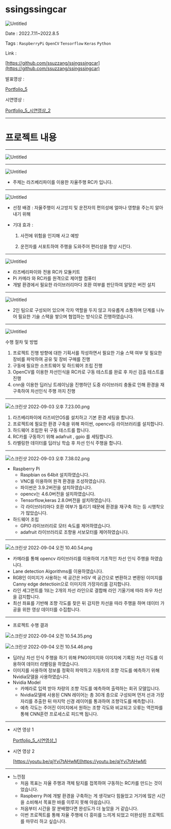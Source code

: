 # ssingssingcar

![Untitled](https://s3-us-west-2.amazonaws.com/secure.notion-static.com/50cb4134-4666-49df-b62c-def86bd63082/Untitled.png)

Date : 2022.7.11~2022.8.5

Tags : `RaspberryPi` `OpenCV` `Tensorflow` `Keras` `Python`

Link : 

[https://github.com/ssuzzang/ssingssingcar](https://github.com/ssuzzang/ssingssingcar)

발표영상 : 

[Portfolio_5](https://youtu.be/etcQFuLz-nA)

시연영상 : 

[Portfolio_5_시연영상_2](https://www.youtube.com/watch?v=qjYvi7tAHwM)

---

# **프로젝트 내용**

---

![Untitled](https://s3-us-west-2.amazonaws.com/secure.notion-static.com/dcd13b51-c994-4c0f-b1a6-d1420c145d43/Untitled.png)

---

![Untitled](https://s3-us-west-2.amazonaws.com/secure.notion-static.com/fd1d3c00-2365-4d89-9dc6-77b1b0fd4d56/Untitled.png)

- 주제는 라즈베리파이를 이용한 자율주행 RC카 입니다.

---

![Untitled](https://s3-us-west-2.amazonaws.com/secure.notion-static.com/a1a54ef6-ca05-4d0a-9c6e-b94145001c43/Untitled.png)

- 선정 배경  : 자율주행이 사고방지 및 운전자의 편의성에 얼마나 영향을 주는지 알아내기 위해
- 기대 효과 :
    
     1.   사전에 위험을 인지해 사고 예방
    
    1. 운전자를 서포트하여 주행을 도와주어 편리성을 향상 시킨다.

---

![Untitled](https://s3-us-west-2.amazonaws.com/secure.notion-static.com/391feb39-8357-4879-9c6e-6ecdd1f20355/Untitled.png)

- 라즈베리파이와 전용 RC카 모듈키트
- Pi 카메라 와 RC카를 원격으로 제어할 컴퓨터
- 개발 환경에서 필요한 라이브러리마다 호환 여부를 판단하여 알맞은 버전 설치

---

![Untitled](https://s3-us-west-2.amazonaws.com/secure.notion-static.com/30a6a67d-2a0b-4021-81dd-b5684b41cd79/Untitled.png)

- 2인 팀으로 구성되어 있으며 각자 역할을 두지 않고 자유롭게 소통하며 단계를 나누어 필요한 기술 스택을 쌓으며 협업하는 방식으로 진행하였습니다.

---

![Untitled](https://s3-us-west-2.amazonaws.com/secure.notion-static.com/0205fca0-0bac-477f-a4e5-2a4f2a678e4c/Untitled.png)

수행 절차 및 방법

1. 프로젝트 진행 방향에 대한 기획서를 작성하면서 필요한 기술 스택 여부 및 필요한 장비를 파악하여 공유 및 장비 구매를 진행
2. 구동에 필요한 소프트웨어 및 하드웨어 조립 진행
3. OpenCV를 이용한 차선인식을 RC카로 구동 테스트를 완료 후 차선 검출 테스트를 진행
4. cnn을 이용한 딥러닝 트레이닝을 진행하던 도중 라이브러리 충돌로 인해 환경을 재구축하여 차선인식 주행 까지 진행

---

![스크린샷 2022-09-03 오후 7.23.00.png](https://s3-us-west-2.amazonaws.com/secure.notion-static.com/ed98adfe-783e-4c5e-95cd-330cf411ec3d/%E1%84%89%E1%85%B3%E1%84%8F%E1%85%B3%E1%84%85%E1%85%B5%E1%86%AB%E1%84%89%E1%85%A3%E1%86%BA_2022-09-03_%E1%84%8B%E1%85%A9%E1%84%92%E1%85%AE_7.23.00.png)

1. 라즈베리파이에 라즈비안OS를 설치하고 기본 환경 세팅을 합니다.
2. 프로젝트에 필요한 환경 구축을 위해 파이썬, opencv등 라이브러리를 설치합니다.
3. 하드웨어 조립한 뒤 구동 테스트를 합니다.
4. RC카를 구동하기 위해 adafruit , gpio 를 세팅합니다.
5. 라벨링한 데이터를 딥러닝 학습 후 차선 인식 주행을 합니다.

---

![스크린샷 2022-09-03 오후 7.38.02.png](https://s3-us-west-2.amazonaws.com/secure.notion-static.com/f5375924-8216-47e8-9141-adfd2d381c1f/%E1%84%89%E1%85%B3%E1%84%8F%E1%85%B3%E1%84%85%E1%85%B5%E1%86%AB%E1%84%89%E1%85%A3%E1%86%BA_2022-09-03_%E1%84%8B%E1%85%A9%E1%84%92%E1%85%AE_7.38.02.png)

- Raspberry Pi
    - Raspbian os 64bit 설치하였습니다.
    - VNC를 이용하여 원격 환경을 조성하였습니다.
    - 파이썬은 3.9.2버전을 설치하였습니다.
    - opencv는 4.6.0버전을 설치하였습니다.
    - Tensorflow,keras 2.8.0버전을 설치하였습니다.
    - 각 라이브러리마다 호환 여부가 틀리기 때문에 환경을 재구축 하는 등 시행착오가 많았습니다.
- 하드웨어 조립
    - GPIO 라이브러리로 모터 속도를 제어하였습니다.
    - adafruit 라이브러리로 조향용 서보모터를 제어하였습니다.

---

![스크린샷 2022-09-04 오전 10.40.54.png](https://s3-us-west-2.amazonaws.com/secure.notion-static.com/be3d0147-fd6d-44d5-8657-906084664824/%E1%84%89%E1%85%B3%E1%84%8F%E1%85%B3%E1%84%85%E1%85%B5%E1%86%AB%E1%84%89%E1%85%A3%E1%86%BA_2022-09-04_%E1%84%8B%E1%85%A9%E1%84%8C%E1%85%A5%E1%86%AB_10.40.54.png)

- 카메라를 통해 opencv 라이브러리를 이용하여 기초적인 차선 인식 주행을 하였습니다.
- Lane detection Algorithms를 이용하였습니다.
- RGB인 이미지가 사용하는 색 공간은 HSV 색 공간으로 변환하고 변환된 이미지를 Canny edge detectioin으로 이미지의 가장자리를 감지합니다.
- 라인 세그먼트를 1또는 2개의 차선 라인으로 결합해 라인 기울기에 따라 좌우 차선을 감지합니다.
- 최선 좌표를 기반해 조향 각도를 찾은 뒤 감지한 차선을 따라 주행을 하며 데이터 가공을 위한 영상 데이터를 수집합니다.

---

- 프로젝트 수행 결과

![스크린샷 2022-09-04 오전 10.54.35.png](https://s3-us-west-2.amazonaws.com/secure.notion-static.com/964b0508-0017-4a1a-9a73-b0fa2698b175/%E1%84%89%E1%85%B3%E1%84%8F%E1%85%B3%E1%84%85%E1%85%B5%E1%86%AB%E1%84%89%E1%85%A3%E1%86%BA_2022-09-04_%E1%84%8B%E1%85%A9%E1%84%8C%E1%85%A5%E1%86%AB_10.54.35.png)

![스크린샷 2022-09-04 오전 10.54.46.png](https://s3-us-west-2.amazonaws.com/secure.notion-static.com/1bc2aa17-0940-45f6-8b38-da2ff2e3943e/%E1%84%89%E1%85%B3%E1%84%8F%E1%85%B3%E1%84%85%E1%85%B5%E1%86%AB%E1%84%89%E1%85%A3%E1%86%BA_2022-09-04_%E1%84%8B%E1%85%A9%E1%84%8C%E1%85%A5%E1%86%AB_10.54.46.png)

- 딥러닝 차선 인식 주행을 하기 위해 PNG이미지와 이미지에 기록된 차선 각도를 이용하여 데이터 라벨링을 하였습니다.
- 이미지를 사용하여 정보를 정확히 파악하고 자동차의 조향 각도를 예측하기 위해 Nvidia모델을 사용하였습니다.
- Nvidia Model
    - 카메라로 입력 받아 차량의 조향 각도를 예측하여 출력하는 회귀 모델입니다.
    - Nvidia모델에 사용된 CNN 레이어는 총 30개 층으로 구성되며 먼저 선과 가장자리를 추출한 뒤 마지막 신경 레이어를 통과하여 조향각도를 예측합니다.
    - 예측 각도는 주어진 이미지에서 원하는 조향 각도와 비교되고 오류는 역전파를 통해 CNN훈련 프로세스로 피드백 됩니다.

---

- 시연 영상 1
    
    [Portfolio_5_시연영상_1](https://youtube.com/shorts/YQ5VaTC-17k)
    
- 시연 영상 2

    [https://youtu.be/qjYvi7tAHwM](https://youtu.be/qjYvi7tAHwM)

---

- 느낀점
    - 처음 목표는 자율 주행과 객체 탐지를 접목하여 구동하는 RC카를 만드는 것이었습니다.
    - Raspberry Pi에 개발 환경을 구축하는 게 생각보다 힘들었고 거기에 많은 시간을 소비해서 목표한 바를 이루지 못해 아쉽습니다.
    - 처음부터 시간을 잘 분배했다면 완성도가 더 높았을 거 같습니다.
    - 이번 프로젝트를 통해 자율 주행에 더 흥미를 느끼게 되었고 미완성된 프로젝트를 마무리 하고 싶습니다.
